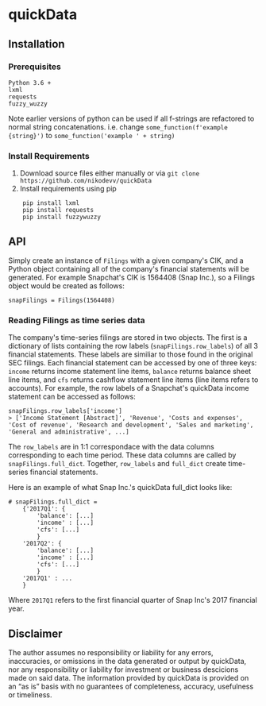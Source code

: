 # quickData
## Installation
### Prerequisites
```
Python 3.6 +
lxml
requests
fuzzy_wuzzy
```
Note earlier versions of python can be used if all f-strings are refactored to normal string concatenations. i.e. change `some_function(f'example {string}')` to `some_function('example ' + string)`
### Install Requirements
1. Download source files either manually or via `git clone https://github.com/nikodevv/quickData`
2. Install requirements using pip
```
	pip install lxml
	pip install requests
	pip install fuzzywuzzy
```

## API
Simply create an instance of `Filings` with a given company's CIK, and a Python object containing all of the company's financial statements will be generated. For example Snapchat's CIK is 1564408 (Snap Inc.), so a Filings object would be created as follows:
```
snapFilings = Filings(1564408)
```
### Reading Filings as time series data
The company's time-series filings are stored in two objects.
The first is a dictionary of lists containing the row labels (`snapFilings.row_labels`) of all 3 financial statements. These labels are similiar to those found in the original SEC filings. Each financial statement can be accessed by one of three keys: `income` returns income statement line items, `balance` returns balance sheet line items, and `cfs` returns cashflow statement line items (line items refers to accounts). For example, the row labels of a Snapchat's quickData income statement can be accessed as follows:
```
snapFilings.row_labels['income']
> ['Income Statement [Abstract]', 'Revenue', 'Costs and expenses', 'Cost of revenue', 'Research and development', 'Sales and marketing', 'General and administrative', ...]
```
The `row_labels` are in 1:1 correspondace with the data columns corresponding to each time period. These data columns are called by `snapFilings.full_dict`. Together, `row_labels` and `full_dict` create time-series financial statements.

Here is an example of what Snap Inc.'s quickData full_dict looks like:
```
# snapFilings.full_dict = 
	{'2017Q1': {
		'balance': [...]
		'income' : [...]
		'cfs': [...]
		}
	'2017Q2': {
		'balance': [...]
		'income' : [...]
		'cfs': [...]
		}
	'2017Q1' : ...
	}
```

Where `2017Q1` refers to the first financial quarter of Snap Inc's 2017 financial year.


## Disclaimer
The author assumes no responsibility or liability for any errors, inaccuracies, or omissions in the data generated or output by quickData, nor any responsibility or liability for investment or business descicions made on said data. The information provided by quickData is provided on an “as is” basis with no guarantees of completeness, accuracy, usefulness or timeliness.